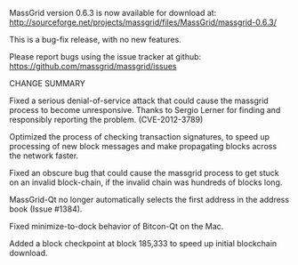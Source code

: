 MassGrid version 0.6.3 is now available for download at:
  http://sourceforge.net/projects/massgrid/files/MassGrid/massgrid-0.6.3/

This is a bug-fix release, with no new features.

Please report bugs using the issue tracker at github:
  https://github.com/massgrid/massgrid/issues

CHANGE SUMMARY

Fixed a serious denial-of-service attack that could cause the
massgrid process to become unresponsive. Thanks to Sergio Lerner
for finding and responsibly reporting the problem. (CVE-2012-3789)

Optimized the process of checking transaction signatures, to
speed up processing of new block messages and make propagating
blocks across the network faster.

Fixed an obscure bug that could cause the massgrid process to get
stuck on an invalid block-chain, if the invalid chain was
hundreds of blocks long.

MassGrid-Qt no longer automatically selects the first address
in the address book (Issue #1384).

Fixed minimize-to-dock behavior of Bitcon-Qt on the Mac.

Added a block checkpoint at block 185,333 to speed up initial
blockchain download.
